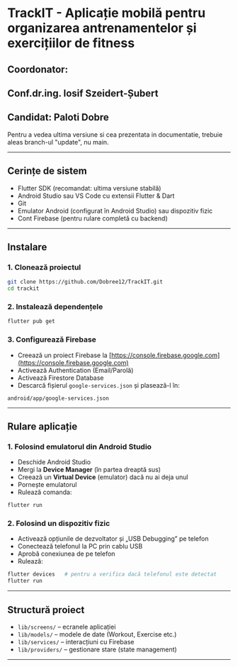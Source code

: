 # TrackIT - Aplicație mobilă pentru organizarea antrenamentelor și exercițiilor de fitness

## Coordonator:
## Conf.dr.ing. Iosif Szeidert-Șubert
## Candidat: Paloti Dobre


Pentru a vedea ultima versiune si cea prezentata in documentatie, trebuie aleas branch-ul "update", nu main. 

---

##  Cerințe de sistem

- Flutter SDK (recomandat: ultima versiune stabilă)  
- Android Studio sau VS Code cu extensii Flutter & Dart  
- Git  
- Emulator Android (configurat în Android Studio) sau dispozitiv fizic  
- Cont Firebase (pentru rulare completă cu backend)

---

##  Instalare

### 1. Clonează proiectul

```bash
git clone https://github.com/Dobree12/TrackIT.git
cd trackit
```

### 2. Instalează dependențele

```bash
flutter pub get
```

### 3. Configurează Firebase

- Creează un proiect Firebase la [https://console.firebase.google.com](https://console.firebase.google.com)
- Activează Authentication (Email/Parolă)
- Activează Firestore Database
- Descarcă fișierul `google-services.json` și plasează-l în:

```
android/app/google-services.json
```


---

##  Rulare aplicație

### 1. Folosind emulatorul din Android Studio

- Deschide Android Studio
- Mergi la **Device Manager** (în partea dreaptă sus)
- Creează un **Virtual Device** (emulator) dacă nu ai deja unul
- Pornește emulatorul
- Rulează comanda:

```bash
flutter run
```


### 2. Folosind un dispozitiv fizic

- Activează opțiunile de dezvoltator și „USB Debugging” pe telefon
- Conectează telefonul la PC prin cablu USB
- Aprobă conexiunea de pe telefon
- Rulează:

```bash
flutter devices   # pentru a verifica dacă telefonul este detectat
flutter run
```

---


##  Structură proiect

- `lib/screens/` – ecranele aplicației
- `lib/models/` – modele de date (Workout, Exercise etc.)
- `lib/services/` – interacțiuni cu Firebase
- `lib/providers/` – gestionare stare (state management)

---
